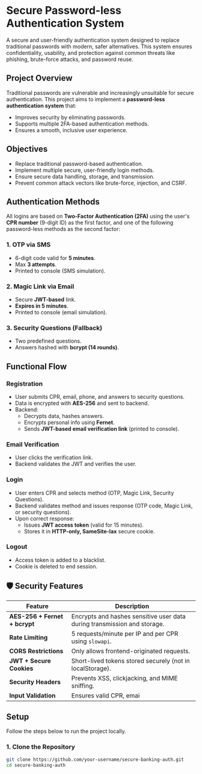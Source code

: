 # Secure Password-less Authentication System

A secure and user-friendly authentication system designed to replace traditional passwords with modern, safer alternatives. This system ensures confidentiality, usability, and protection against common threats like phishing, brute-force attacks, and password reuse.


## Project Overview

Traditional passwords are vulnerable and increasingly unsuitable for secure authentication. This project aims to implement a **password-less authentication system** that:
- Improves security by eliminating passwords.
- Supports multiple 2FA-based authentication methods.
- Ensures a smooth, inclusive user experience.


## Objectives

- Replace traditional password-based authentication.
- Implement multiple secure, user-friendly login methods.
- Ensure secure data handling, storage, and transmission.
- Prevent common attack vectors like brute-force, injection, and CSRF.


## Authentication Methods

All logins are based on **Two-Factor Authentication (2FA)** using the user's **CPR number** (9-digit ID) as the first factor, and one of the following password-less methods as the second factor:

### 1. OTP via SMS
- 6-digit code valid for **5 minutes**.
- Max **3 attempts**.
- Printed to console (SMS simulation).

### 2. Magic Link via Email
- Secure **JWT-based** link.
- **Expires in 5 minutes**.
- Printed to console (email simulation).

### 3. Security Questions (Fallback)
- Two predefined questions.
- Answers hashed with **bcrypt (14 rounds)**.


## Functional Flow

### Registration
- User submits CPR, email, phone, and answers to security questions.
- Data is encrypted with **AES-256** and sent to backend.
- Backend:
  - Decrypts data, hashes answers.
  - Encrypts personal info using **Fernet**.
  - Sends **JWT-based email verification link** (printed to console).

### Email Verification
- User clicks the verification link.
- Backend validates the JWT and verifies the user.

### Login
- User enters CPR and selects method (OTP, Magic Link, Security Questions).
- Backend validates method and issues response (OTP code, Magic Link, or security questions).
- Upon correct response:
  - Issues **JWT access token** (valid for 15 minutes).
  - Stores it in **HTTP-only, SameSite-lax** secure cookie.

### Logout
- Access token is added to a blacklist.
- Cookie is deleted to end session.


## 🛡️ Security Features

| Feature | Description |
|--------|-------------|
| **AES-256 + Fernet + bcrypt** | Encrypts and hashes sensitive user data during transmission and storage. |
| **Rate Limiting** | 5 requests/minute per IP and per CPR using `slowapi`. |
| **CORS Restrictions** | Only allows frontend-originated requests. |
| **JWT + Secure Cookies** | Short-lived tokens stored securely (not in localStorage). |
| **Security Headers** | Prevents XSS, clickjacking, and MIME sniffing. |
| **Input Validation** | Ensures valid CPR, emai


## Setup
Follow the steps below to run the project locally.

### 1. Clone the Repository

```bash
git clone https://github.com/your-username/secure-banking-auth.git
cd secure-banking-auth

